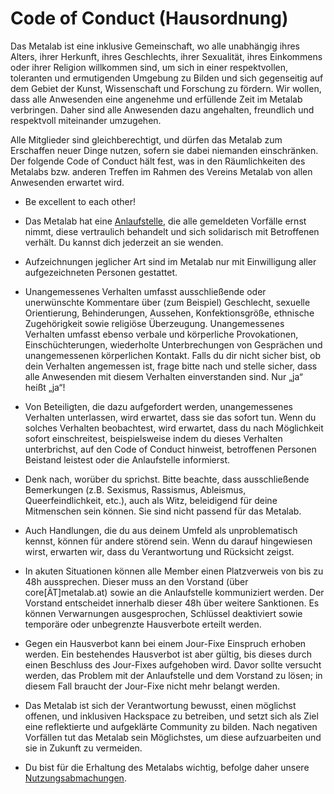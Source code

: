 ﻿Code of Conduct (Hausordnung)
=============================

Das Metalab ist eine inklusive Gemeinschaft, wo alle unabhängig ihres Alters, ihrer Herkunft, ihres Geschlechts, ihrer Sexualität, ihres Einkommens oder ihrer Religion willkommen sind, um sich in einer respektvollen, toleranten und ermutigenden Umgebung zu Bilden und sich gegenseitig auf dem Gebiet der Kunst, Wissenschaft und Forschung zu fördern. Wir wollen, dass alle Anwesenden eine angenehme und erfüllende Zeit im Metalab verbringen. Daher sind alle Anwesenden dazu angehalten, freundlich und respektvoll miteinander umzugehen.

Alle Mitglieder sind gleichberechtigt, und dürfen das Metalab zum Erschaffen neuer Dinge nutzen, sofern sie dabei niemanden einschränken. Der folgende Code of Conduct hält fest, was in den Räumlichkeiten des Metalabs bzw. anderen Treffen im Rahmen des Vereins Metalab von allen Anwesenden erwartet wird.

* Be excellent to each other!

* Das Metalab hat eine [Anlaufstelle](https://metalab.at/wiki/Anlaufstelle), die alle gemeldeten Vorfälle ernst nimmt, diese vertraulich behandelt und sich solidarisch mit Betroffenen verhält. Du kannst dich jederzeit an sie wenden.

* Aufzeichnungen jeglicher Art sind im Metalab nur mit Einwilligung aller aufgezeichneten Personen gestattet.

* Unangemessenes Verhalten umfasst ausschließende oder unerwünschte Kommentare über (zum Beispiel) Geschlecht, sexuelle Orientierung, Behinderungen, Aussehen, Konfektionsgröße, ethnische Zugehörigkeit sowie religiöse Überzeugung. Unangemessenes Verhalten umfasst ebenso verbale und körperliche Provokationen, Einschüchterungen, wiederholte Unterbrechungen von Gesprächen und unangemessenen körperlichen Kontakt. Falls du dir nicht sicher bist, ob dein Verhalten angemessen ist, frage bitte nach und stelle sicher, dass alle Anwesenden mit diesem Verhalten einverstanden sind. Nur „ja“ heißt „ja“!

* Von Beteiligten, die dazu aufgefordert werden, unangemessenes Verhalten unterlassen, wird erwartet, dass sie das sofort tun. Wenn du solches Verhalten beobachtest, wird erwartet, dass du nach Möglichkeit sofort einschreitest, beispielsweise indem du dieses Verhalten unterbrichst, auf den Code of Conduct hinweist, betroffenen Personen Beistand leistest oder die Anlaufstelle informierst.
* Denk nach, worüber du sprichst. Bitte beachte, dass ausschließende Bemerkungen (z.B. Sexismus, Rassismus, Ableismus, Queerfeindlichkeit, etc.), auch als Witz, beleidigend für deine Mitmenschen sein können. Sie sind nicht passend für das Metalab.

* Auch Handlungen, die du aus deinem Umfeld als unproblematisch kennst, können für andere störend sein. Wenn du darauf hingewiesen wirst, erwarten wir, dass du Verantwortung und Rücksicht zeigst.

* In akuten Situationen können alle Member einen Platzverweis von bis zu 48h aussprechen. Dieser muss an den Vorstand (über core[ÄT]metalab.at) sowie an die Anlaufstelle kommuniziert werden. Der Vorstand entscheidet innerhalb dieser 48h über weitere Sanktionen. Es können Verwarnungen ausgesprochen, Schlüssel deaktiviert sowie temporäre oder unbegrenzte Hausverbote erteilt werden.

* Gegen ein Hausverbot kann bei einem Jour-Fixe Einspruch erhoben werden. Ein bestehendes Hausverbot ist aber gültig, bis dieses durch einen Beschluss des Jour-Fixes aufgehoben wird. Davor sollte versucht werden, das Problem mit der Anlaufstelle und dem Vorstand zu lösen; in diesem Fall braucht der Jour-Fixe nicht mehr belangt werden.

* Das Metalab ist sich der Verantwortung bewusst, einen möglichst offenen, und inklusiven Hackspace zu betreiben, und setzt sich als Ziel eine reflektierte und aufgeklärte Community zu bilden. Nach negativen Vorfällen tut das Metalab sein Möglichstes, um diese aufzuarbeiten und sie in Zukunft zu vermeiden.

* Du bist für die Erhaltung des Metalabs wichtig, befolge daher unsere [Nutzungsabmachungen](https://metalab.at/wiki/Kategorie:Policies/Overview).
